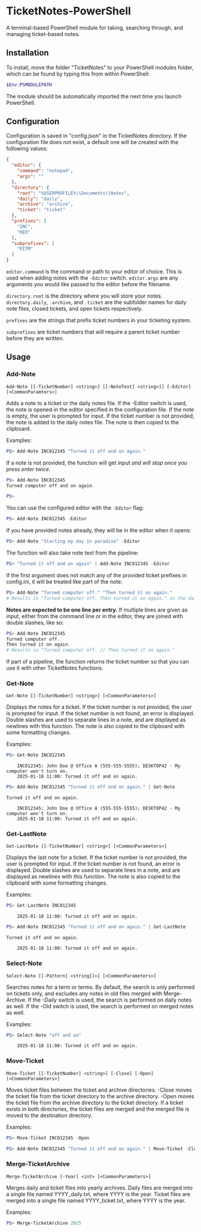 # TicketNotes-PowerShell

A terminal-based PowerShell module for taking, searching through, and managing ticket-based notes.

## Installation

To install, move the folder "TicketNotes" to your PowerShell modules folder, which can be found by typing this from within PowerShell:

```powershell
$Env:PSMODULEPATH
```

The module should be automatically imported the next time you launch PowerShell.

## Configuration

Configuration is saved in "config.json" in the TicketNotes directory. If the configuration file does not exist, a default one will be created with the following values:

```json
{
  "editor": {
    "command": "notepad",
    "args": ""
  },
  "directory": {
    "root": "%USERPROFILE%\\Documents\\Notes",
    "daily": "daily",
    "archive": "archive",
    "ticket": "ticket"
  },
  "prefixes": [
    "INC",
    "REQ"
  ],
  "subprefixes": [
    "RITM"
  ]
}
```

`editor.command` is the command or path to your editor of choice. This is used when adding notes with the `-Editor` switch. `editor.args` are any arguments you would like passed to the editor before the filename.

`directory.root` is the directory where you will store your notes. `directory.daily`, `.archive`, and `.ticket` are the subfolder names for daily note files, closed tickets, and open tickets respectively.

`prefixes` are the strings that prefix ticket numbers in your ticketing system.

`subprefixes` are ticket numbers that will require a parent ticket number before they are written.

## Usage

### Add-Note

`Add-Note [[-TicketNumber] <string>] [[-NoteText] <string>]] [-Editor] [<CommonParamters>]`

Adds a note to a ticket or the daily notes file. If the -Editor switch is used, the note is opened in the editor specified in the configuration file. If the note is empty, the user is prompted for input. If the ticket number is not provided, the note is added to the daily notes file. The note is then copied to the clipboard.

Examples:

```powershell
PS> Add-Note INC012345 "Turned it off and on again."
```

If a note is not provided, the function will get input *and will stop once you press enter twice.*

```powershell
PS> Add-Note INC012345
Turned computer off and on again.

PS>
```

You can use the configured editor with the `-Editor` flag:

```powershell
PS> Add-Note INC012345 -Editor
```

If you have provided notes already, they will be in the editor when it opens:

```powershell
PS> Add-Note "Starting my day in paradise" -Editor
```

The function will also take note text from the pipeline:

```powershell
PS> "Turned it off and on again" | Add-Note INC012345 -Editor
```

If the first argument does not match any of the provided ticket prefixes in config.ini, it will be treated like part of the note:

```powershell
PS> Add-Note "Turned computer off." "Then turned it on again."
# Results in "Turned computer off. Then turned it on again." in the daily file.
```

**Notes are expected to be one line per entry.** If multiple lines are given as input, either from the command line or in the editor, they are joined with double slashes, like so:

```powershell
PS> Add-Note INC012345
Turned computer off.
Then turned it on again.
# Results in "Turned computer off. // Then turned it on again."
```

If part of a pipeline, the function returns the ticket number so that you can use it with other TicketNotes functions.

### Get-Note

`Get-Note [[-TicketNumber] <string>] [<CommonParameters>]`

Displays the notes for a ticket. If the ticket number is not provided, the user is prompted for input. If the ticket number is not found, an error is displayed. Double slashes are used to separate lines in a note, and are displayed as newlines with this function. The note is also copied to the clipboard with some formatting changes.

Examples:

```powershell
PS> Get-Note INC012345
```
```
    INC012345: John Doe @ Office A (555-555-5555); DESKTOP42 - My computer won't turn on.
    2025-01-18 11:00: Turned it off and on again.
```

```powershell
PS> Add-Note INC012345 "Turned it off and on again." | Get-Note
```
```
Turned it off and on again.

    INC012345: John Doe @ Office A (555-555-5555); DESKTOP42 - My computer won't turn on.
    2025-01-18 11:00: Turned it off and on again.
```

### Get-LastNote

`Get-LastNote [[-TicketNumber] <string>] [<CommonParameters>]`

Displays the last note for a ticket. If the ticket number is not provided, the user is prompted for input. If the ticket number is not found, an error is displayed. Double slashes are used to separate lines in a note, and are displayed as newlines with this function. The note is also copied to the clipboard with some formatting changes.

Examples:

```powershell
PS> Get-LastNote INC012345
```
```
    2025-01-18 11:00: Turned it off and on again.
```

```powershell
PS> Add-Note INC012345 "Turned it off and on again." | Get-LastNote
```
```
Turned it off and on again.

    2025-01-18 11:00: Turned it off and on again.
```

### Select-Note

`Select-Note [[-Pattern] <string[]>] [<CommonParameters>]`

Searches notes for a term or terms. By default, the search is only performed on tickets only, and excludes any notes in old files merged with Merge-Archive. If the -Daily switch is used, the search is performed on daily notes as well. If the -Old switch is used, the search is performed on merged notes as well.

Examples:

```powershell
PS> Select-Note "off and on"
```
```
    2025-01-18 11:00: Turned it off and on again.
```

### Move-Ticket

`Move-Ticket [[-TicketNumber] <string>] [-Close] [-Open] [<CommonParameters>]`

Moves ticket files between the ticket and archive directories. -Close moves the ticket file from the ticket directory to the archive directory. -Open moves the ticket file from the archive directory to the ticket directory. If a ticket exists in both directories, the ticket files are merged and the merged file is moved to the destination directory.

Examples:

```powershell
PS> Move-Ticket INC012345 -Open
```

```powershell
PS> Add-Note INC012345 "Turned it off and on again." | Move-Ticket -Close
```

### Merge-TicketArchive

`Merge-TicketArchive [-Year] <int> [<CommonParameters>]`

Merges daily and ticket files into yearly archives. Daily files are merged into a single file named YYYY_daily.txt, where YYYY is the year. Ticket files are merged into a single file named YYYY_ticket.txt, where YYYY is the year.

Examples:

```powershell
PS> Merge-TicketArchive 2025
```
